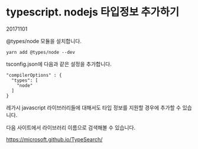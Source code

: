 # typescript. nodejs 타입정보 추가하기

20171101



@types/node 모듈을 설치합니다.

```
yarn add @types/node --dev
```

tsconfig.json에 다음과 같은 설정을 추가합니다.

```
"compilerOptions" : {
  "types": [
  	"node"
  ]
}
```



레가시 javascript 라이브러리들에 대해서도 타입 정보를 지원할 경우에 추가할 수 있습니다.

다음 사이트에서 라이브러리 이름으로 검색해볼 수 있습니다.

https://microsoft.github.io/TypeSearch/